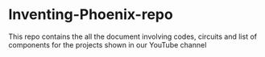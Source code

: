 # Inventing-Phoenix-repo
This repo contains the all the document involving codes, circuits and list of components for the projects shown in our YouTube channel
